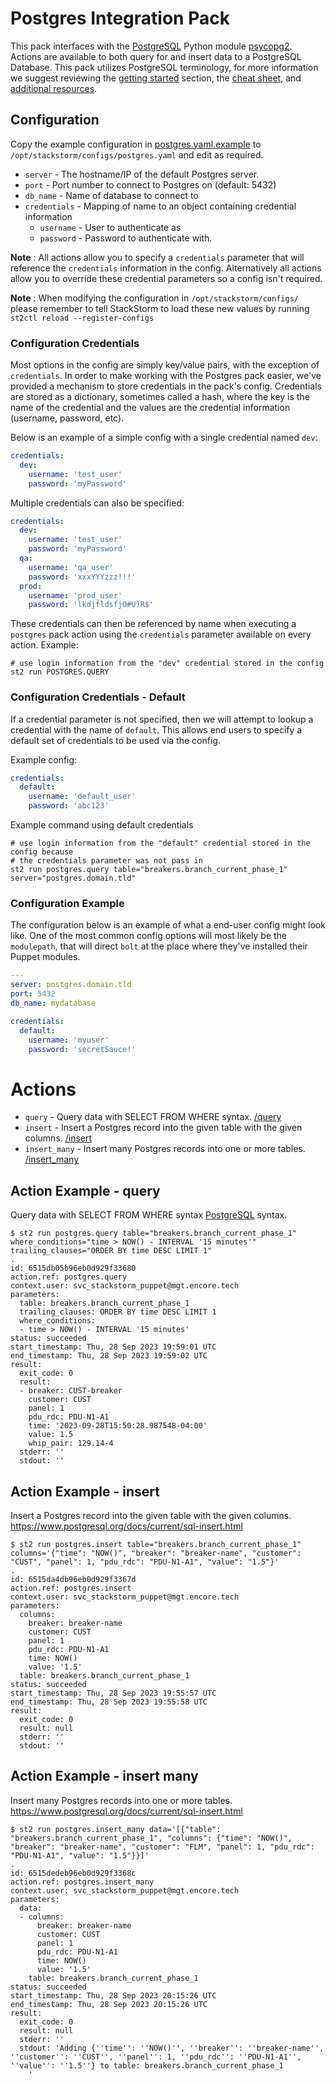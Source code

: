 # Postgres Integration Pack

This pack interfaces with the [PostgreSQL](https://www.postgresql.org/) Python module [psycopg2](https://pypi.org/project/psycopg2/).
Actions are available to both query for and insert data to a PostgreSQL Database.
This pack utilizes PostgreSQL terminology, for more information we suggest reviewing
the [getting started](https://www.postgresqltutorial.com/postgresql-getting-started/) section,
the [cheat sheet](https://www.postgresqltutorial.com/postgresql-cheat-sheet/), and
[additional resources](https://www.postgresqltutorial.com/postgresql-resources/).

## Configuration

Copy the example configuration in [postgres.yaml.example](./postgres.yaml.example)
to `/opt/stackstorm/configs/postgres.yaml` and edit as required.

* `server` - The hostname/IP of the default Postgres server.
* `port` - Port number to connect to Postgres on (default: 5432)
* `db_name` - Name of database to connect to
* `credentials` - Mapping of name to an object containing credential information
  * `username` - User to authenticate as
  * `password` - Password to authenticate with.

**Note** : All actions allow you to specify a `credentials` parameter that will
           reference the `credentials` information in the config. Alternatively
           all actions allow you to override these credential parameters so a
           config isn't required.

**Note** : When modifying the configuration in `/opt/stackstorm/configs/` please
           remember to tell StackStorm to load these new values by running
           `st2ctl reload --register-configs`

### Configuration Credentials

Most options in the config are simply key/value pairs, with the exception of `credentials`.
In order to make working with the Postgres pack easier, we've provided a mechanism to
store credentials in the pack's config. Credentials are stored as a dictionary, sometimes
called a hash, where the key is the name of the credential and the values are 
the credential information (username, password, etc).

Below is an example of a simple config with a single credential named `dev`:

``` yaml
credentials:
  dev:
    username: 'test_user'
    password: 'myPassword'
```

Multiple credentials can also be specified:

``` yaml
credentials:
  dev:
    username: 'test_user'
    password: 'myPassword'
  qa:
    username: 'qa_user'
    password: 'xxxYYYzzz!!!'
  prod:
    username: 'prod_user'
    password: 'lkdjfldsfjO#U)R$'
```

These credentials can then be referenced by name when executing a `postgres` pack action
using the `credentials` parameter available on every action. Example:

``` shell
# use login information from the "dev" credential stored in the config
st2 run POSTGRES.QUERY 
```

### Configuration Credentials - Default

If a credential parameter is not specified, then we will attempt to lookup a credential
with the name of `default`. This allows end users to specify a default set of credentials
to be used via the config.

Example config:
``` yaml
credentials:
  default:
    username: 'default_user'
    password: 'abc123'
```

Example command using default credentials

``` shell
# use login information from the "default" credential stored in the config because
# the credentials parameter was not pass in
st2 run postgres.query table="breakers.branch_current_phase_1" server="postgres.domain.tld"
```

### Configuration Example

The configuration below is an example of what a end-user config might look like.
One of the most common config options will most likely be the `modulepath`, that will
direct `bolt` at the place where they've installed their Puppet modules.

``` yaml
---
server: postgres.domain.tld
port: 5432
db_name: mydatabase

credentials:
  default:
    username: 'myuser'
    password: 'secretSauce!'
```


# Actions

* `query` - Query data with SELECT FROM WHERE syntax. [/query](https://www.postgresqltutorial.com/postgresql-tutorial/postgresql-select/)
* `insert` - Insert a Postgres record into the given table with the given columns. [/insert](https://www.postgresql.org/docs/current/sql-insert.html)
* `insert_many` - Insert many Postgres records into one or more tables. [/insert_many](https://www.postgresql.org/docs/current/sql-insert.html)


## Action Example - query

Query data with SELECT FROM WHERE syntax [PostgreSQL](https://www.postgresqltutorial.com/postgresql-tutorial/postgresql-select/)
syntax.

``` shell
$ st2 run postgres.query table="breakers.branch_current_phase_1" where_conditions="time > NOW() - INTERVAL '15 minutes'" trailing_clauses="ORDER BY time DESC LIMIT 1"
.
id: 6515db05b96eb0d929f33680
action.ref: postgres.query
context.user: svc_stackstorm_puppet@mgt.encore.tech
parameters: 
  table: breakers.branch_current_phase_1
  trailing_clauses: ORDER BY time DESC LIMIT 1
  where_conditions:
  - time > NOW() - INTERVAL '15 minutes'
status: succeeded
start_timestamp: Thu, 28 Sep 2023 19:59:01 UTC
end_timestamp: Thu, 28 Sep 2023 19:59:02 UTC
result: 
  exit_code: 0
  result:
  - breaker: CUST-breaker
    customer: CUST
    panel: 1
    pdu_rdc: PDU-N1-A1
    time: '2023-09-28T15:50:28.987548-04:00'
    value: 1.5
    whip_pair: 129.14-4
  stderr: ''
  stdout: ''

```

## Action Example - insert

Insert a Postgres record into the given table with the given columns. https://www.postgresql.org/docs/current/sql-insert.html

``` shell
$ st2 run postgres.insert table="breakers.branch_current_phase_1" columns='{"time": "NOW()", "breaker": "breaker-name", "customer": "CUST", "panel": 1, "pdu_rdc": "PDU-N1-A1", "value": "1.5"}'
.
id: 6515da4db96eb0d929f3367d
action.ref: postgres.insert
context.user: svc_stackstorm_puppet@mgt.encore.tech
parameters: 
  columns:
    breaker: breaker-name
    customer: CUST
    panel: 1
    pdu_rdc: PDU-N1-A1
    time: NOW()
    value: '1.5'
  table: breakers.branch_current_phase_1
status: succeeded
start_timestamp: Thu, 28 Sep 2023 19:55:57 UTC
end_timestamp: Thu, 28 Sep 2023 19:55:58 UTC
result: 
  exit_code: 0
  result: null
  stderr: ''
  stdout: ''

```

## Action Example - insert many

Insert many Postgres records into one or more tables. https://www.postgresql.org/docs/current/sql-insert.html

```shell
$ st2 run postgres.insert_many data='[{"table": "breakers.branch_current_phase_1", "columns": {"time": "NOW()", "breaker": "breaker-name", "customer": "FLM", "panel": 1, "pdu_rdc": "PDU-N1-A1", "value": "1.5"}}]'
.
id: 6515dedeb96eb0d929f3368c
action.ref: postgres.insert_many
context.user: svc_stackstorm_puppet@mgt.encore.tech
parameters: 
  data:
  - columns:
      breaker: breaker-name
      customer: CUST
      panel: 1
      pdu_rdc: PDU-N1-A1
      time: NOW()
      value: '1.5'
    table: breakers.branch_current_phase_1
status: succeeded
start_timestamp: Thu, 28 Sep 2023 20:15:26 UTC
end_timestamp: Thu, 28 Sep 2023 20:15:26 UTC
result: 
  exit_code: 0
  result: null
  stderr: ''
  stdout: 'Adding {''time'': ''NOW()'', ''breaker'': ''breaker-name'', ''customer'': ''CUST'', ''panel'': 1, ''pdu_rdc'': ''PDU-N1-A1'', ''value'': ''1.5''} to table: breakers.branch_current_phase_1
    '

```
